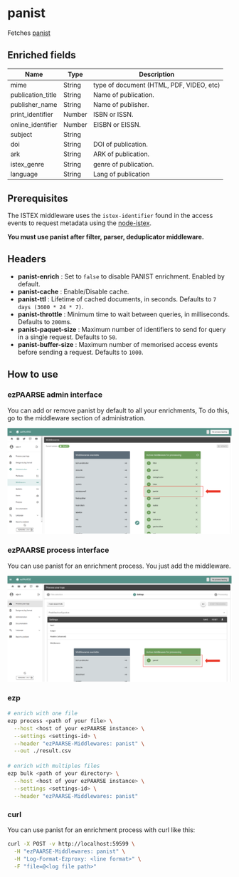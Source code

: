 # panist

Fetches [panist](http://www.panist.fr/)

## Enriched fields

| Name | Type | Description |
| --- | --- | --- |
| mime | String | type of document (HTML, PDF, VIDEO, etc) |
| publication_title | String | Name of publication. | 
| publisher_name | String | Name of publisher. |
| print_identifier | Number | ISBN or ISSN. | 
| online_identifier | Number | EISBN or EISSN. | 
| subject | String | | 
| doi | String | DOI of publication. | 
| ark | String | ARK of publication. | 
| istex_genre | String | genre of publication. | 
| language | String | Lang of publication |

## Prerequisites

The ISTEX middleware uses the ``istex-identifier`` found in the access events to request metadata using the [node-istex](https://www.npmjs.com/package/node-istex).

**You must use panist after filter, parser, deduplicator middleware.**

## Headers

+ **panist-enrich** : Set to ``false`` to disable PANIST enrichment. Enabled by default.
+ **panist-cache** : Enable/Disable cache.
+ **panist-ttl** : Lifetime of cached documents, in seconds. Defaults to ``7 days (3600 * 24 * 7)``.
+ **panist-throttle** : Minimum time to wait between queries, in milliseconds. Defaults to ``200``ms.
+ **panist-paquet-size** : Maximum number of identifiers to send for query in a single request. Defaults to ``50``.
+ **panist-buffer-size** : Maximum number of memorised access events before sending a request. Defaults to ``1000``.

## How to use

### ezPAARSE admin interface

You can add or remove panist by default to all your enrichments, To do this, go to the middleware section of administration.

![image](./docs/admin-interface.png)


### ezPAARSE process interface

You can use panist for an enrichment process. You just add the middleware.

![image](./docs/process-interface.png)

### ezp

```bash
# enrich with one file
ezp process <path of your file> \
  --host <host of your ezPAARSE instance> \
  --settings <settings-id> \
  --header "ezPAARSE-Middlewares: panist" \
  --out ./result.csv

# enrich with multiples files
ezp bulk <path of your directory> \
  --host <host of your ezPAARSE instance> \
  --settings <settings-id> \
  --header "ezPAARSE-Middlewares: panist"

```

### curl

You can use panist for an enrichment process with curl like this:

```bash
curl -X POST -v http://localhost:59599 \
  -H "ezPAARSE-Middlewares: panist" \
  -H "Log-Format-Ezproxy: <line format>" \
  -F "file=@<log file path>"

```